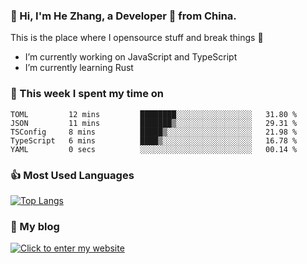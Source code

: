 ### 👋 Hi, I'm He Zhang, a Developer 🚀 from China.

This is the place where I opensource stuff and break things :rofl:

- I’m currently working on JavaScript and TypeScript
- I’m currently learning Rust

### 💪 This week I spent my time on 
<!--START_SECTION:waka-->

```text
TOML         12 mins         ████████░░░░░░░░░░░░░░░░░   31.80 %
JSON         11 mins         ███████▒░░░░░░░░░░░░░░░░░   29.31 %
TSConfig     8 mins          █████▒░░░░░░░░░░░░░░░░░░░   21.98 %
TypeScript   6 mins          ████▒░░░░░░░░░░░░░░░░░░░░   16.78 %
YAML         0 secs          ░░░░░░░░░░░░░░░░░░░░░░░░░   00.14 %
```

<!--END_SECTION:waka-->

### 👍 Most Used Languages
[![Top Langs](https://github-readme-stats.vercel.app/api/top-langs/?username=zhanghecool&layout=compact)](https://zhanghe.cool)

### 🌈 My blog 
[![Click to enter my website](https://cdn.jsdelivr.net/gh/zhanghecool/assets/images/gif/zhanghecools.gif)](https://zhanghe.cool)
